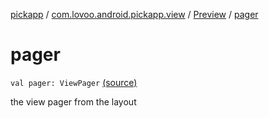 [pickapp](../../index.md) / [com.lovoo.android.pickapp.view](../index.md) / [Preview](index.md) / [pager](./pager.md)

# pager

`val pager: ViewPager` [(source)](https://github.com/lovoo/android-pickpic/blob/master/pickapp/pickapp/src/main/kotlin/com/lovoo/android/pickapp/view/Preview.kt#L36)

the view pager from the layout

